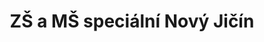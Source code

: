 ---
id: ea2415c0-5a89-4943-b10c-b37fe81e0778
title: "ZŠ a MŠ speciální Nový Jičín"
price: 10000
year: 2013
description: "Projekt navazuje na loni započatou spolupráci mezi Nadačním fondem a Speciální MŠ a ZŠ v Novém Jičíně, která pokrývá důležité vzdělávací potřeby dětí se speciálními potřebami z celého Novojičínska. Díky příspěvku nadačního fondu budou moci získat děti vizuální vzdělávací pomůcky, které jsou v jejich případě nezbytnou součástí každodenní výuky."
kouskovani: false
locationName: undefined
position:
  lng: 18.0170330188713
  lat: 49.59633948668176
---